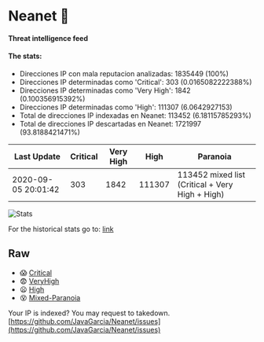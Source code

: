 # Neanet :hocho:
#### Threat intelligence feed
#### The stats:

- Direcciones IP con mala reputacion analizadas: 1835449 (100%)
- Direcciones IP determinadas como 'Critical':  303 (0.0165082222388%)
- Direcciones IP determinadas como 'Very High':  1842 (0.100356915392%)
- Direcciones IP determinadas como 'High':  111307 (6.0642927153)
- Total de direcciones IP indexadas en Neanet:  113452 (6.18115785293%)
- Total de direcciones IP descartadas en Neanet:  1721997 (93.8188421471%)

| Last Update | Critical | Very High | High | Paranoia |
| --- | --- | --- | --- | --- |
| 2020-09-05 20:01:42 | 303 | 1842 | 111307 | 113452 mixed list (Critical + Very High + High)|

![Stats](https://docs.google.com/spreadsheets/d/e/2PACX-1vSnaNMIXVabIpDJjufMlzH7poXnshF3mgd8Is1g9ytUEzVsP5my4Trn8f-xkoLLQ38xpL3HtmUexLo6/pubchart?oid=501124687&format=image)

For the historical stats go to: [link](/stats.csv)
## Raw
- :scream: [Critical](https://raw.githubusercontent.com/JavaGarcia/Neanet/master/blacklists/neanet_critical.txt)
- :fearful: [VeryHigh](https://raw.githubusercontent.com/JavaGarcia/Neanet/master/blacklists/neanet_veryHigh.txtt)
- :frowning: [High](https://raw.githubusercontent.com/JavaGarcia/Neanet/master/blacklists/neanet_high.txt)
- :dizzy_face: [Mixed-Paranoia](https://raw.githubusercontent.com/JavaGarcia/Neanet/master/blacklists/neanet_all.txt)


Your IP is indexed? You may request to takedown. [https://github.com/JavaGarcia/Neanet/issues](https://github.com/JavaGarcia/Neanet/issues)






























































































































































































































































































































































































































































































































































































